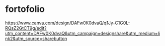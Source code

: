 # fortofolio
https://www.canva.com/design/DAFw0K0dvaQ/q1Jy-C1G0L-RQsZ2GtCT9g/edit?utm_content=DAFw0K0dvaQ&utm_campaign=designshare&utm_medium=link2&utm_source=sharebutton
